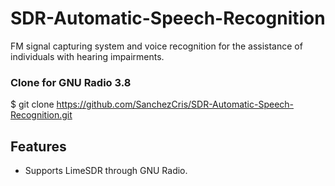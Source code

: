 # SDR-Automatic-Speech-Recognition

FM signal capturing system and voice recognition for the assistance of individuals with hearing impairments.

### Clone for GNU Radio 3.8

$ git clone https://github.com/SanchezCris/SDR-Automatic-Speech-Recognition.git

## Features
* Supports LimeSDR through GNU Radio.
